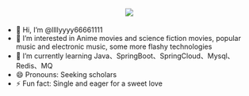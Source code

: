 <h1 align="center"> <a href="https://sunguoqi.com/"> <img src="https://readme-typing-svg.herokuapp.com/?lines=今天你摸鱼了吗？;今天你学习了吗?;今天你锻炼了吗？;今天你emo了吗？;&center=true&size=27"> </a> </h1>

- 👋 Hi, I’m @llllyyyy66661111
- 👀 I’m interested in Anime movies and science fiction movies, popular music and electronic music, some more flashy technologies
- 🌱 I’m currently learning Java、SpringBoot、SpringCloud、Mysql、Redis、MQ
- 😄 Pronouns: Seeking scholars
- ⚡ Fun fact: Single and eager for a sweet love

<!---
llllyyyy66661111/llllyyyy66661111 is a ✨ special ✨ repository because its `README.md` (this file) appears on your GitHub profile.
You can click the Preview link to take a look at your changes.
--->
